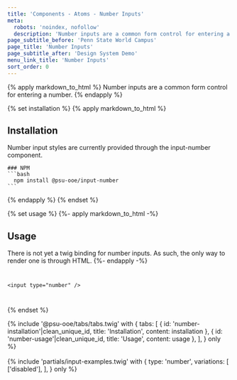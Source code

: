 ```yaml
---
title: 'Components - Atoms - Number Inputs'
meta:
  robots: 'noindex, nofollow'
  description: 'Number inputs are a common form control for entering a number.'
page_subtitle_before: 'Penn State World Campus'
page_title: 'Number Inputs'
page_subtitle_after: 'Design System Demo'
menu_link_title: 'Number Inputs'
sort_order: 0
---
```

{% apply markdown_to_html %}
Number inputs are a common form control for entering a number.
{% endapply %}

{% set installation %}
{% apply markdown_to_html %}
## Installation
Number input styles are currently provided through the input-number component.

    ### NPM
    ```bash
      npm install @psu-ooe/input-number
    ```
{% endapply %}
{% endset %}

{% set usage %}
{%- apply markdown_to_html -%}
## Usage
There is not yet a twig binding for number inputs.  As such, the only way to render one is through HTML.
{%- endapply -%}
<code>
<pre class="ds-example">
&lt;input type="number" /&gt;
</pre>
</code>
{% endset %}

{% include '@psu-ooe/tabs/tabs.twig' with {
tabs: [
{ id: 'number-installation'|clean_unique_id, title: 'Installation', content: installation },
{ id: 'number-usage'|clean_unique_id, title: 'Usage', content: usage },
],
} only %}
<br>
<br>
{% include 'partials/input-examples.twig' with {
  type: 'number',
  variations: [
    ['disabled'],
  ],
} only %}